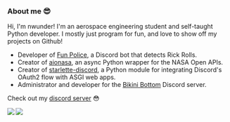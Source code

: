 
### About me :sunglasses:

Hi, I'm nwunder! I'm an aerospace engineering student and self-taught Python developer.
I mostly just program for fun, and love to show off my projects on Github!

- Developer of [Fun Police](https://github.com/nwunderly/Rickroll-warning-system), a Discord bot that detects Rick Rolls.
- Creator of [aionasa](https://github.com/nwunderly/aionasa), an async Python wrapper for the NASA Open APIs.
- Creator of [starlette-discord](https://github.com/nwunderly/starlette-discord), a Python module for integrating Discord's OAuth2 flow with ASGI web apps.
- Administrator and developer for the [Bikini Bottom](https://bikinibottomdiscord.org) Discord server.

Check out my [discord server](https://discord.gg/d25W5PS) :flushed:

<img align="left" src="https://github-readme-stats.vercel.app/api?username=nwunderly&count_private=true&line_height=21&show_icons=true&hide_border=true"/>
<img align="left" src="https://github-readme-stats.vercel.app/api/top-langs/?username=nwunderly&layout=compact&card_width=250&hide_border=true&langs_count=8"/>
